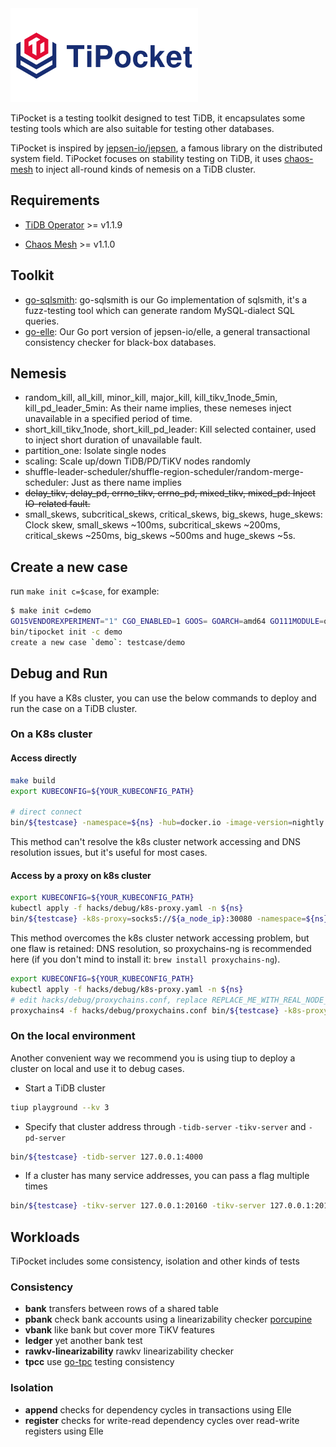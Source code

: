 <img src="static/logo.png" alt="TiPocket" width="300"/>

TiPocket is a testing toolkit designed to test TiDB, it encapsulates some testing tools which are also suitable for testing other databases.

TiPocket is inspired by [jepsen-io/jepsen](https://github.com/jepsen-io/jepsen), a famous library on the distributed system field. TiPocket focuses on stability testing on TiDB, it uses [chaos-mesh](https://github.com/pingcap/chaos-mesh) to inject all-round kinds of nemesis on a TiDB cluster.

## Requirements

* [TiDB Operator](https://github.com/pingcap/tidb-operator) >= v1.1.9

* [Chaos Mesh](https://github.com/pingcap/chaos-mesh) >= v1.1.0

## Toolkit

* [go-sqlsmith](https://github.com/chaos-mesh/go-sqlsmith): go-sqlsmith is our Go implementation of sqlsmith, it's a fuzz-testing tool which can generate random MySQL-dialect SQL queries.
* [go-elle](https://github.com/pingcap/tipocket/tree/master/pkg/elle): Our Go port version of jepsen-io/elle, a general transactional consistency checker for black-box databases.

## Nemesis

* random_kill, all_kill, minor_kill, major_kill, kill_tikv_1node_5min, kill_pd_leader_5min: As their name implies, these nemeses inject unavailable in a specified period of time.
* short_kill_tikv_1node, short_kill_pd_leader: Kill selected container, used to inject short duration of unavailable fault.
* partition_one: Isolate single nodes
* scaling: Scale up/down TiDB/PD/TiKV nodes randomly
* shuffle-leader-scheduler/shuffle-region-scheduler/random-merge-scheduler: Just as there name implies
* ~~delay_tikv, delay_pd, errno_tikv, errno_pd, mixed_tikv, mixed_pd: Inject IO-related fault.~~
* small_skews, subcritical_skews, critical_skews, big_skews, huge_skews: Clock skew, small_skews ~100ms, subcritical_skews ~200ms, critical_skews ~250ms, big_skews ~500ms and huge_skews ~5s.

## Create a new case

run `make init c=$case`, for example:

```sh
$ make init c=demo
GO15VENDOREXPERIMENT="1" CGO_ENABLED=1 GOOS= GOARCH=amd64 GO111MODULE=on go build -ldflags '-s -w -X "github.com/pingcap/tipocket/pkg/test-infra/fixture.BuildTS=2021-02-05 07:13:54" -X "github.com/pingcap/tipocket/pkg/test-infra/fixture.BuildHash=a70411f45605864da28a5000aff72a226a1ab27f"'  -o bin/tipocket cmd/tipocket/*.go
bin/tipocket init -c demo
create a new case `demo`: testcase/demo
```

## Debug and Run

If you have a K8s cluster, you can use the below commands to deploy and run the case on a TiDB cluster.

### On a K8s cluster


#### Access directly

```sh
make build
export KUBECONFIG=${YOUR_KUBECONFIG_PATH}

# direct connect
bin/${testcase} -namespace=${ns} -hub=docker.io -image-version=nightly -storage-class=local-path
```

This method can't resolve the k8s cluster network accessing and DNS resolution issues, but it's useful for most cases.

#### Access by a proxy on k8s cluster

```bash
export KUBECONFIG=${YOUR_KUBECONFIG_PATH}
kubectl apply -f hacks/debug/k8s-proxy.yaml -n ${ns}
bin/${testcase} -k8s-proxy=socks5://${a_node_ip}:30080 -namespace=${ns} -hub=docker.io -image-version=nightly -storage-class=local-path
```

This method overcomes the k8s cluster network accessing problem, but one flaw is retained: DNS resolution, so proxychains-ng is recommended here (if you don't mind to install it: `brew install proxychains-ng`).

```bash
export KUBECONFIG=${YOUR_KUBECONFIG_PATH}
kubectl apply -f hacks/debug/k8s-proxy.yaml -n ${ns}
# edit hacks/debug/proxychains.conf, replace REPLACE_ME_WITH_REAL_NODE_IP with a k8s node ip
proxychains4 -f hacks/debug/proxychains.conf bin/${testcase} -k8s-proxy=socks5://${a_node_ip}:30080 -namespace=${ns} -hub=docker.io -image-version=nightly -storage-class=local-path
```

### On the local environment

Another convenient way we recommend you is using tiup to deploy a cluster on local and use it to debug cases.

* Start a TiDB cluster

```sh
tiup playground --kv 3
```

* Specify that cluster address through `-tidb-server` `-tikv-server` and `-pd-server`

```bash
bin/${testcase} -tidb-server 127.0.0.1:4000 
```

* If a cluster has many service addresses, you can pass a flag multiple times

```bash
bin/${testcase} -tikv-server 127.0.0.1:20160 -tikv-server 127.0.0.1:20161
```

## Workloads

TiPocket includes some consistency, isolation and other kinds of tests

### Consistency

* **bank** transfers between rows of a shared table
* **pbank** check bank accounts using a linearizability checker [porcupine](https://github.com/anishathalye/porcupine)
* **vbank** like bank but cover more TiKV features
* **ledger** yet another bank test
* **rawkv-linearizability** rawkv linearizability checker
* **tpcc** use [go-tpc](https://github.com/pingcap/go-tpc) testing consistency

### Isolation

* **append** checks for dependency cycles in transactions using Elle
* **register** checks for write-read dependency cycles over read-write registers using Elle
